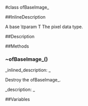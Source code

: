 #class ofBaseImage_


<!--
_visible: True_
_advanced: True_
_istemplated: True_
_extends: ofAbstractImage, ofBaseHasPixels_<T>_
-->

##InlineDescription

A base 
\tparam T The pixel data type.





##Description





##Methods



### ~ofBaseImage_()

<!--
_syntax: ~ofBaseImage_()_
_name: ~ofBaseImage__
_returns: _
_returns_description: _
_parameters: _
_access: public_
_version_started: 007_
_version_deprecated: _
_summary: _
_constant: False_
_static: False_
_visible: True_
_advanced: False_
-->

_inlined_description: _

Destroy the ofBaseImage_.





_description: _







<!----------------------------------------------------------------------------->

##Variables



